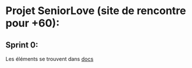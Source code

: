 # Projet SeniorLove (site de rencontre pour +60):

## Sprint 0:
Les éléments se trouvent dans [docs](docs)
